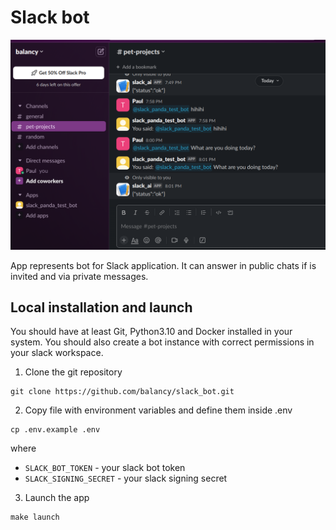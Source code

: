 # Slack bot

![bot](bot.png)

App represents bot for Slack application. It can answer in public chats if is invited and via private messages.

## Local installation and launch

You should have at least Git, Python3.10 and Docker installed in your system. You should also create a bot instance with correct permissions in your slack workspace.

1. Clone the git repository

```
git clone https://github.com/balancy/slack_bot.git
```

2. Copy file with environment variables and define them inside .env

```
cp .env.example .env
```
where
- `SLACK_BOT_TOKEN` - your slack bot token
- `SLACK_SIGNING_SECRET` - your slack signing secret

3. Launch the app

```
make launch
```

